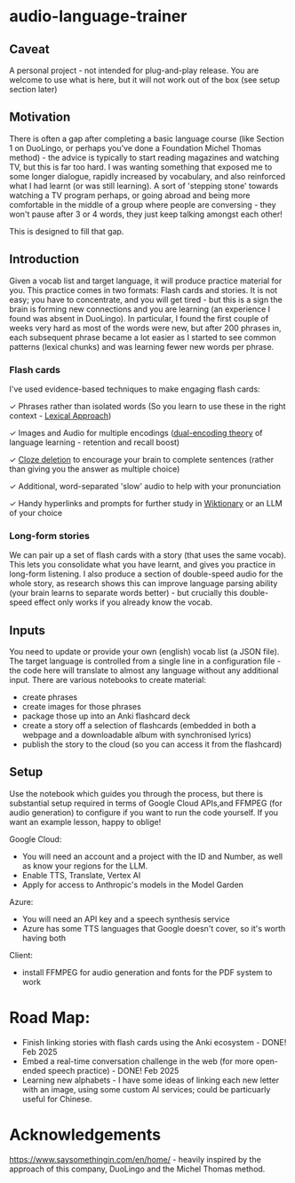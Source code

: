 # audio-language-trainer

## Caveat
A personal project - not intended for plug-and-play release. You are welcome to use what is here, but it will not work out of the box (see setup section later)

## Motivation
There is often a gap after completing a basic language course (like Section 1 on DuoLingo, or perhaps you've done a Foundation Michel Thomas method) - the advice is typically to start reading magazines and watching TV, but this is far too hard. I was wanting something that exposed me to some longer dialogue, rapidly increased by vocabulary, and also reinforced what I had learnt (or was still learning). A sort of 'stepping stone' towards watching a TV program perhaps, or going abroad and being more comfortable in the middle of a group where people are conversing - they won't pause after 3 or 4 words, they just keep talking amongst each other!

This is designed to fill that gap.

## Introduction

Given a vocab list and target language, it will produce practice material for you. This practice comes in two formats: Flash cards and stories.
It is not easy; you have to concentrate, and you will get tired - but this is a sign the brain is forming new connections and you are learning (an experience I found was absent in DuoLingo). In particular, I found the first couple of weeks very hard as most of the words were new, but after 200 phrases in, each subsequent phrase became a lot easier as I started to see common patterns (lexical chunks) and was learning fewer new words per phrase.

### Flash cards
I've used evidence-based techniques to make engaging flash cards:

✓ Phrases rather than isolated words (So you learn to use these in the right context - [Lexical Approach](https://en.wikipedia.org/wiki/Lexical_approach))

✓ Images and Audio for multiple encodings ([dual-encoding theory](https://en.wikipedia.org/wiki/Dual-coding_theory) of language learning - retention and recall boost)

✓ [Cloze deletion](https://en.wikipedia.org/wiki/Cloze_test) to encourage your brain to complete sentences (rather than giving you the answer as multiple choice)

✓ Additional, word-separated 'slow' audio to help with your pronunciation

✓ Handy hyperlinks and prompts for further study in [Wiktionary](https://www.wiktionary.org/) or an LLM of your choice

### Long-form stories
We can pair up a set of flash cards with a story (that uses the same vocab). This lets you consolidate what you have learnt, and gives you practice in long-form listening.
I also produce a section of double-speed audio for the whole story, as research shows this can improve language parsing ability (your brain learns to separate words better) - but crucially this double-speed effect only works if you already know the vocab.

## Inputs
You need to update or provide your own (english) vocab list (a JSON file). The target language is controlled from a single line in a configuration file - the code here will translate to almost any language without any additional input.
There are various notebooks to create material:
* create phrases
* create images for those phrases
* package those up into an Anki flashcard deck
* create a story off a selection of flashcards (embedded in both a webpage and a downloadable album with synchronised lyrics)
* publish the story to the cloud (so you can access it from the flashcard)

## Setup
Use the notebook which guides you through the process, but there is substantial setup required in terms of Google Cloud APIs,and FFMPEG (for audio generation) to configure if you want to run the code yourself. If you want an example lesson, happy to oblige!

Google Cloud:
* You will need an account and a project with the ID and Number, as well as know your regions for the LLM.
* Enable TTS, Translate, Vertex AI
* Apply for access to Anthropic's models in the Model Garden

Azure:
* You will need an API key and a speech synthesis service
* Azure has some TTS languages that Google doesn't cover, so it's worth having both

Client:
* install FFMPEG for audio generation and fonts for the PDF system to work
  
# Road Map:
* Finish linking stories with flash cards using the Anki ecosystem - DONE! Feb 2025
* Embed a real-time conversation challenge in the web (for more open-ended speech practice) - DONE! Feb 2025
* Learning new alphabets - I have some ideas of linking each new letter with an image, using some custom AI services; could be particuarly useful for Chinese.
  
# Acknowledgements
https://www.saysomethingin.com/en/home/ - heavily inspired by the approach of this company, DuoLingo and the Michel Thomas method.
